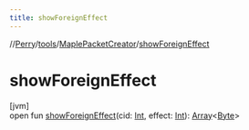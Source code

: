 ```yaml
---
title: showForeignEffect
---
```

//[Perry](../../../index.html)/[tools](../index.html)/[MaplePacketCreator](index.html)/[showForeignEffect](show-foreign-effect.html)



# showForeignEffect



[jvm]\
open fun [showForeignEffect](show-foreign-effect.html)(cid: [Int](https://kotlinlang.org/api/latest/jvm/stdlib/kotlin/-int/index.html), effect: [Int](https://kotlinlang.org/api/latest/jvm/stdlib/kotlin/-int/index.html)): [Array](https://kotlinlang.org/api/latest/jvm/stdlib/kotlin/-array/index.html)&lt;[Byte](https://kotlinlang.org/api/latest/jvm/stdlib/kotlin/-byte/index.html)&gt;




